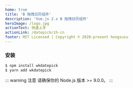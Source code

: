 ```yaml
---
home: true
title: 'B 拖拽日历组件'
description: 'Vue.js 2.x B 拖拽日历组件'
heroImage: /logo.jpg
actionText: 快速上手
actionLink: /datepick/zh-cn
footer: MIT Licensed | Copyright © 2020-present hongsusu
---
```


### 安装

``` bash
$ npm install wkdatepick
$ yarn add wkdatepick
```

::: warning 注意
请确保你的 Node.js 版本 >= 9.0.0。
:::
